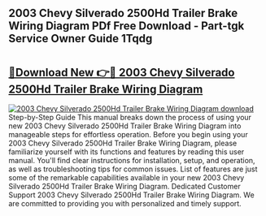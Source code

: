 ## 2003 Chevy Silverado 2500Hd Trailer Brake Wiring Diagram PDf Free Download - Part-tgk Service Owner Guide 1Tqdg

# <h2><a href="http://dflmqtv.blite.top/?on=2003+Chevy+Silverado+2500Hd+Trailer+Brake+Wiring+Diagram">🔗Download New 👉🔴 2003 Chevy Silverado 2500Hd Trailer Brake Wiring Diagram</a></h2>

[![2003 Chevy Silverado 2500Hd Trailer Brake Wiring Diagram download](https://i.imgur.com/lujVjoI.png)](http://dflmqtv.blite.top/?on=2003+Chevy+Silverado+2500Hd+Trailer+Brake+Wiring+Diagram)
Step-by-Step Guide This manual breaks down the process of using your new 2003 Chevy Silverado 2500Hd Trailer Brake Wiring Diagram into manageable steps for effortless operation. Before you begin using your 2003 Chevy Silverado 2500Hd Trailer Brake Wiring Diagram, please familiarize yourself with its functions and features by reading this user manual. You'll find clear instructions for installation, setup, and operation, as well as troubleshooting tips for common issues. List of features are just some of the remarkable capabilities available in your new 2003 Chevy Silverado 2500Hd Trailer Brake Wiring Diagram. Dedicated Customer Support 2003 Chevy Silverado 2500Hd Trailer Brake Wiring Diagram. We are committed to providing you with personalized and timely support.
